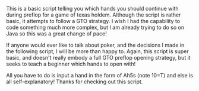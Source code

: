 This is a basic script telling you which hands you should continue with during preflop for a game of texas holdem. Although the script is rather basic, it attempts to follow a GTO strategy. I wish I had the capability to code something much more complex, but I am already trying to do so on Java so this was a great change of pace! 

If anyone would ever like to talk about poker, and the decisions I made in the following script, I will be more than happy to. Again, this script is super basic, and doesn't really embody a full GTO preflop opening strategy, but it seeks to teach a beginner which hands to open with!

All you have to do is input a hand in the form of Ah5s (note 10=T) and else is all self-explanatory! Thanks for checking out this script.

